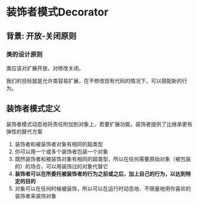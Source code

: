# 装饰者模式Decorator

## 背景: 开放-关闭原则

### 类的设计原则

类应该对扩展开放，对修改关闭。

我们的目标就是允许类容易扩展，在不修改现有代码的情况下，可以搭配新的行为。



## 装饰者模式定义

装饰者模式动态地将责任附加到对象上，若要扩展功能，装饰者提供了比继承更有弹性的替代方案

1. 装饰者和被装饰者对象有相同的超类型
2. 你可以用一个或多个装饰者包装一个对象
3. 既然装饰者和被装饰对象有相同的超类型，所以在任何需要原始对象（被包装的）的场合，可以用装饰过的对象代替它
4. **装饰者可以在所委托被装饰者的行为之前或之后，加上自己的行为，以达到特定的目的**
5. 对象可以在任何时候被装饰，所以可以在运行时动态地、不限量地用你喜欢的装饰者来装饰对象



